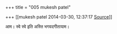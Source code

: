 +++
title = "005 mukesh patel"

+++
[[mukesh patel	2014-03-30, 12:37:17 [Source](https://groups.google.com/g/samskrita/c/xFNgHxt_TW4)]]



आम। स्वे स्वे इति अस्ति भगवदगीतायाम।

